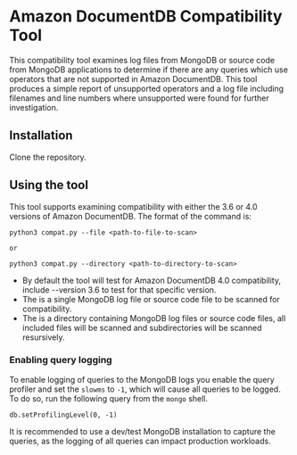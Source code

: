 # Amazon DocumentDB Compatibility Tool
This compatibility tool examines log files from MongoDB
or source code from MongoDB applications
to determine if there are any queries which use operators that
are not supported in Amazon DocumentDB. This tool produces a
simple report of unsupported operators and a log file
including filenames and line numbers where unsupported were 
found for further investigation.

## Installation
Clone the repository.

## Using the tool
This tool supports examining compatibility with either the 3.6
or 4.0 versions of Amazon DocumentDB. The format of the command is:
```
python3 compat.py --file <path-to-file-to-scan>

or

python3 compat.py --directory <path-to-directory-to-scan>
```

* By default the tool will test for Amazon DocumentDB 4.0 compatibility, 
include --version 3.6 to test for that specific version.
* The <path-to-file-to-scan> is a single MongoDB log file or source 
code file to be scanned for compatibility.
* The <path-to-directory-to-scan> is a directory containing MongoDB log 
files or source code files, all included files will be scanned and 
subdirectories will be scanned resursively.


### Enabling query logging
To enable logging of queries to the MongoDB logs you enable the query profiler
and set the `slowms` to `-1`, which will cause all queries to be logged.
To do so, run the following query from the `mongo` shell.
```
db.setProfilingLevel(0, -1)
```

It is recommended to use a dev/test MongoDB installation to capture the queries, as
the logging of all queries can impact production workloads.
